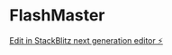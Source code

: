 # FlashMaster

[Edit in StackBlitz next generation editor ⚡️](https://stackblitz.com/~/github.com/salami95/FlashMaster)